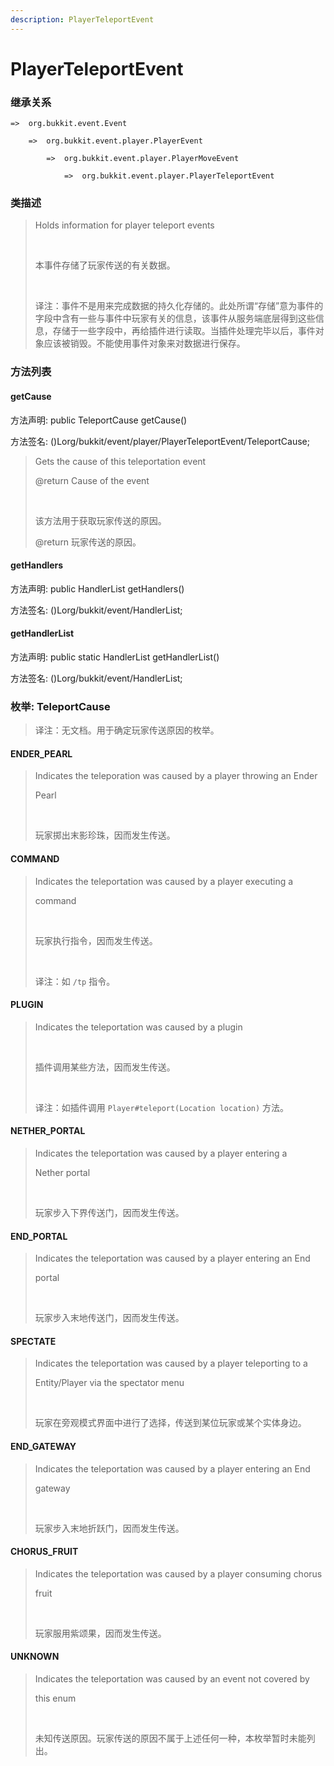 ```yaml
---
description: PlayerTeleportEvent
---
```


# PlayerTeleportEvent

### 继承关系

    =>  org.bukkit.event.Event

        =>  org.bukkit.event.player.PlayerEvent

            =>  org.bukkit.event.player.PlayerMoveEvent

                =>  org.bukkit.event.player.PlayerTeleportEvent

### 类描述

> Holds information for player teleport events
> 
> <br>
> 
> 本事件存储了玩家传送的有关数据。
> 
> <br>
> 
> 译注：事件不是用来完成数据的持久化存储的。此处所谓“存储”意为事件的字段中含有一些与事件中玩家有关的信息，该事件从服务端底层得到这些信息，存储于一些字段中，再给插件进行读取。当插件处理完毕以后，事件对象应该被销毁。不能使用事件对象来对数据进行保存。

### 方法列表

#### getCause

方法声明: public TeleportCause getCause()

方法签名: ()Lorg/bukkit/event/player/PlayerTeleportEvent/TeleportCause;

> Gets the cause of this teleportation event
> 
> @return Cause of the event
> 
> <br>
> 
> 该方法用于获取玩家传送的原因。
> 
> @return 玩家传送的原因。

#### getHandlers

方法声明: public HandlerList getHandlers()

方法签名: ()Lorg/bukkit/event/HandlerList;

#### getHandlerList

方法声明: public static HandlerList getHandlerList()

方法签名: ()Lorg/bukkit/event/HandlerList;

### 枚举: TeleportCause

> 译注：无文档。用于确定玩家传送原因的枚举。

#### ENDER_PEARL

> Indicates the teleporation was caused by a player throwing an Ender
> 
> Pearl
> 
> <br>
> 
> 玩家掷出末影珍珠，因而发生传送。

#### COMMAND

> Indicates the teleportation was caused by a player executing a
> 
> command
> 
> <br>
> 
> 玩家执行指令，因而发生传送。
> 
> <br>
> 
> 译注：如 `/tp` 指令。

#### PLUGIN

> Indicates the teleportation was caused by a plugin
> 
> <br>
> 
> 插件调用某些方法，因而发生传送。
> 
> <br>
> 
> 译注：如插件调用 `Player#teleport(Location location)` 方法。

#### NETHER_PORTAL

> Indicates the teleportation was caused by a player entering a
> 
> Nether portal
> 
> <br>
> 
> 玩家步入下界传送门，因而发生传送。

#### END_PORTAL

> Indicates the teleportation was caused by a player entering an End
> 
> portal
> 
> <br>
> 
> 玩家步入末地传送门，因而发生传送。

#### SPECTATE

> Indicates the teleportation was caused by a player teleporting to a
> 
> Entity/Player via the spectator menu
> 
> <br>
> 
> 玩家在旁观模式界面中进行了选择，传送到某位玩家或某个实体身边。

#### END_GATEWAY

> Indicates the teleportation was caused by a player entering an End
> 
> gateway
> 
> <br>
> 
> 玩家步入末地折跃门，因而发生传送。

#### CHORUS_FRUIT

> Indicates the teleportation was caused by a player consuming chorus
> 
> fruit
> 
> <br>
> 
> 玩家服用紫颂果，因而发生传送。

#### UNKNOWN

> Indicates the teleportation was caused by an event not covered by
> 
> this enum
> 
> <br>
> 
> 未知传送原因。玩家传送的原因不属于上述任何一种，本枚举暂时未能列出。